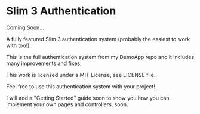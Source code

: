 # Slim 3 Authentication
Coming Soon...  

A fully featured Slim 3 authentication system (probably the easiest to work with too!).  

This is the full authentication system from my DemoApp repo and it includes many improvements and fixes.  

This work is licensed under a MIT License, see LICENSE file.  

Feel free to use this authentication system with your project!  

I will add a "Getting Started" guide soon to show you how you can implement your own pages and controllers, soon.  
